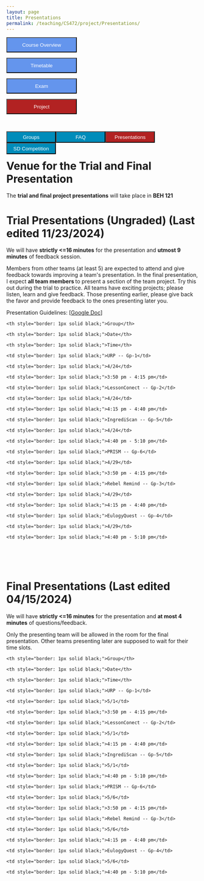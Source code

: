 ```yaml
---
layout: page
title: Presentations
permalink: /teaching/CS472/project/Presentations/
---
```


<div class="main-component">
<form action="/teaching/CS472/">
    <input type="submit" style="background-color:cornflowerblue;color:white;width:185px;
height:40px;" value="Course Overview" />
</form>

<form action="/teaching/CS472/Timetable/">
    <input type="submit" style="background-color:cornflowerblue;color:white;width:185px;
height:40px;" value="Timetable" />
</form>
<form action="/teaching/CS472/Exam/">
    <input type="submit" style="background-color:cornflowerblue;color:white;width:185px;
height:40px;" value="Exam" />
</form>
<form action="/teaching/CS472/project/">
    <input type="submit" style="background-color:firebrick;color:white;width:185px;
height:40px;" value="Project" />
</form>
</div>
<br/>

<div class="main-component">
<form action="/teaching/CS472/project/Group/">
    <input type="submit" style="background-color:#008CBA;float:left; color:white;width:130px;
height:30px;" value="Groups" />
</form>
<form action="/teaching/CS472/project/FAQ/">
    <input type="submit" style="background-color:#008CBA;float:left;color:white;width:130px;
height:30px;" value="FAQ" />
</form>
<form action="/teaching/CS472/project/Presentations/">
    <input type="submit" style="background-color:firebrick;float:left;color:white;width:130px;
height:30px;" value="Presentations" />
</form>

<form action="/teaching/CS472/project/Competition/">
    <input type="submit" style="background-color:#008CBA;float:left;color:white;width:130px;
height:30px;" value="SD Competition" />
</form>
</div>

<br/>
<br/>

Venue for the Trial and Final Presentation
=======
The **trial and final project presentations** will take place in **BEH 121**

Trial Presentations (Ungraded) (Last edited 11/23/2024)
=======


We will have <b>strictly <=16 minutes</b> for the presentation and <b>utmost 9 minutes</b> of feedback session.

Members from other teams (at least 5) are expected to attend and give feedback towards improving a team's 
presentation. In the final presentation, I expect <b> all team members </b> to present a 
section of the team project. Try this out during the trial to practice. All teams have 
exciting projects; please listen, learn and give feedback. Those presenting earlier, please give back the 
favor and provide feedback to the ones presenting later you.

Presentation Guidelines: [[Google Doc](https://docs.google.com/document/d/16m2-bSjpR60oA6FKyxBqAdArVKCH9HkUy1foDuK7CfA/edit?tab=t.0)]

<table>

  <tr>

    <th style="border: 1px solid black;">Group</th>

    <th style="border: 1px solid black;">Date</th>

    <th style="border: 1px solid black;">Time</th>

  </tr>

  <tr>

    <td style="border: 1px solid black;">URP -- Gp-1</td>

    <td style="border: 1px solid black;">4/24</td>

    <td style="border: 1px solid black;">3:50 pm - 4:15 pm</td>

  </tr>

  <tr>

    <td style="border: 1px solid black;">LessonConect -- Gp-2</td>

    <td style="border: 1px solid black;">4/24</td>

    <td style="border: 1px solid black;">4:15 pm - 4:40 pm</td>

  </tr>

  <tr>

    <td style="border: 1px solid black;">IngrediScan -- Gp-5</td>

    <td style="border: 1px solid black;">4/24</td>

    <td style="border: 1px solid black;">4:40 pm - 5:10 pm</td>

  </tr>


  <tr>

    <td style="border: 1px solid black;">PRISM -- Gp-6</td>

    <td style="border: 1px solid black;">4/29</td>

    <td style="border: 1px solid black;">3:50 pm - 4:15 pm</td>

  </tr>

  <tr>

    <td style="border: 1px solid black;">Rebel Remind -- Gp-3</td>

    <td style="border: 1px solid black;">4/29</td>

    <td style="border: 1px solid black;">4:15 pm - 4:40 pm</td>

  </tr>

  <tr>

    <td style="border: 1px solid black;">EulogyQuest -- Gp-4</td>

    <td style="border: 1px solid black;">4/29</td>

    <td style="border: 1px solid black;">4:40 pm - 5:10 pm</td>

  </tr>

</table>

<br/>
<br/>

Final Presentations (Last edited 04/15/2024)
=======

We will have <b>strictly <=16 minutes</b> for the presentation and <b>at most 4 minutes</b> of questions/feedback.


Only the presenting team will be allowed in the room for the final presentation. Other teams presenting later 
are supposed to wait for their time slots.

<table>

  <tr>

    <th style="border: 1px solid black;">Group</th>

    <th style="border: 1px solid black;">Date</th>

    <th style="border: 1px solid black;">Time</th>

  </tr>

  <tr>

    <td style="border: 1px solid black;">URP -- Gp-1</td>

    <td style="border: 1px solid black;">5/1</td>

    <td style="border: 1px solid black;">3:50 pm - 4:15 pm</td>

  </tr>

  <tr>

    <td style="border: 1px solid black;">LessonConect -- Gp-2</td>

    <td style="border: 1px solid black;">5/1</td>

    <td style="border: 1px solid black;">4:15 pm - 4:40 pm</td>

  </tr>

  <tr>

    <td style="border: 1px solid black;">IngrediScan -- Gp-5</td>

    <td style="border: 1px solid black;">5/1</td>

    <td style="border: 1px solid black;">4:40 pm - 5:10 pm</td>

  </tr>


  <tr>

    <td style="border: 1px solid black;">PRISM -- Gp-6</td>

    <td style="border: 1px solid black;">5/6</td>

    <td style="border: 1px solid black;">3:50 pm - 4:15 pm</td>

  </tr>

  <tr>

    <td style="border: 1px solid black;">Rebel Remind -- Gp-3</td>

    <td style="border: 1px solid black;">5/6</td>

    <td style="border: 1px solid black;">4:15 pm - 4:40 pm</td>

  </tr>

  <tr>

    <td style="border: 1px solid black;">EulogyQuest -- Gp-4</td>

    <td style="border: 1px solid black;">5/6</td>

    <td style="border: 1px solid black;">4:40 pm - 5:10 pm</td>

  </tr>

</table>